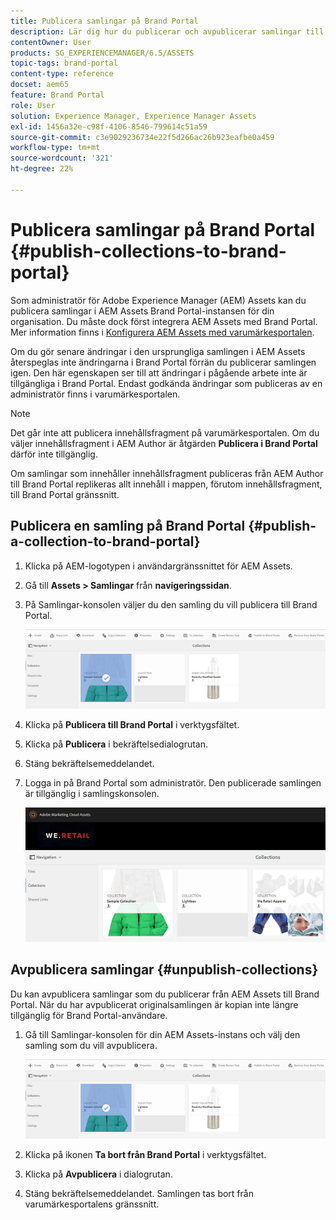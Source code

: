 ```yaml
---
title: Publicera samlingar på Brand Portal
description: Lär dig hur du publicerar och avpublicerar samlingar till Brand Portal.
contentOwner: User
products: SG_EXPERIENCEMANAGER/6.5/ASSETS
topic-tags: brand-portal
content-type: reference
docset: aem65
feature: Brand Portal
role: User
solution: Experience Manager, Experience Manager Assets
exl-id: 1456a32e-c98f-4106-8546-799614c51a59
source-git-commit: c3e9029236734e22f5d266ac26b923eafbe0a459
workflow-type: tm+mt
source-wordcount: '321'
ht-degree: 22%

---
```


# Publicera samlingar på Brand Portal {#publish-collections-to-brand-portal}

Som administratör för Adobe Experience Manager (AEM) Assets kan du publicera samlingar i AEM Assets Brand Portal-instansen för din organisation. Du måste dock först integrera AEM Assets med Brand Portal. Mer information finns i [Konfigurera AEM Assets med varumärkesportalen](/help/assets/configure-aem-assets-with-brand-portal.md).

Om du gör senare ändringar i den ursprungliga samlingen i AEM Assets återspeglas inte ändringarna i Brand Portal förrän du publicerar samlingen igen. Den här egenskapen ser till att ändringar i pågående arbete inte är tillgängliga i Brand Portal. Endast godkända ändringar som publiceras av en administratör finns i varumärkesportalen.

>[!NOTE]
>
>Det går inte att publicera innehållsfragment på varumärkesportalen. Om du väljer innehållsfragment i AEM Author är åtgärden **Publicera i Brand Portal** därför inte tillgänglig.
>
>Om samlingar som innehåller innehållsfragment publiceras från AEM Author till Brand Portal replikeras allt innehåll i mappen, förutom innehållsfragment, till Brand Portal gränssnitt.

## Publicera en samling på Brand Portal {#publish-a-collection-to-brand-portal}

1. Klicka på AEM-logotypen i användargränssnittet för AEM Assets.
1. Gå till **Assets > Samlingar** från **navigeringssidan**.
1. På Samlingar-konsolen väljer du den samling du vill publicera till Brand Portal.

   ![select_collection](assets/select_collection.png)

1. Klicka på **Publicera till Brand Portal** i verktygsfältet.
1. Klicka på **Publicera** i bekräftelsedialogrutan.
1. Stäng bekräftelsemeddelandet.
1. Logga in på Brand Portal som administratör. Den publicerade samlingen är tillgänglig i samlingskonsolen.

   ![published collection](assets/published_collection.png)

## Avpublicera samlingar {#unpublish-collections}

Du kan avpublicera samlingar som du publicerar från AEM Assets till Brand Portal. När du har avpublicerat originalsamlingen är kopian inte längre tillgänglig för Brand Portal-användare.

1. Gå till Samlingar-konsolen för din AEM Assets-instans och välj den samling som du vill avpublicera.

   ![select_collection-1](assets/select_collection-1.png)

1. Klicka på ikonen **Ta bort från Brand Portal** i verktygsfältet.
1. Klicka på **Avpublicera** i dialogrutan.
1. Stäng bekräftelsemeddelandet. Samlingen tas bort från varumärkesportalens gränssnitt.
